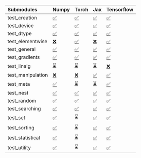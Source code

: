 | Submodules        | Numpy                                                                                                                           | Torch                                                                                                                           | Jax                                                                                                                             | Tensorflow                                                                                                                      |
|:------------------|:--------------------------------------------------------------------------------------------------------------------------------|:--------------------------------------------------------------------------------------------------------------------------------|:--------------------------------------------------------------------------------------------------------------------------------|:--------------------------------------------------------------------------------------------------------------------------------|
| test_creation     | <a href="https://github.com/unifyai/ivy/runs/7912896821?check_suite_focus=true" rel="noopener noreferrer" target="_blank">✅</a> | <a href="https://github.com/unifyai/ivy/runs/7912897951?check_suite_focus=true" rel="noopener noreferrer" target="_blank">✅</a> | <a href="https://github.com/unifyai/ivy/runs/7912898958?check_suite_focus=true" rel="noopener noreferrer" target="_blank">✅</a> | <a href="https://github.com/unifyai/ivy/runs/7912900127?check_suite_focus=true" rel="noopener noreferrer" target="_blank">✅</a> |
| test_device       | <a href="https://github.com/unifyai/ivy/runs/7912896908?check_suite_focus=true" rel="noopener noreferrer" target="_blank">✅</a> | <a href="https://github.com/unifyai/ivy/runs/7912898036?check_suite_focus=true" rel="noopener noreferrer" target="_blank">✅</a> | <a href="https://github.com/unifyai/ivy/runs/7912899025?check_suite_focus=true" rel="noopener noreferrer" target="_blank">✅</a> | <a href="https://github.com/unifyai/ivy/runs/7912900189?check_suite_focus=true" rel="noopener noreferrer" target="_blank">✅</a> |
| test_dtype        | <a href="https://github.com/unifyai/ivy/runs/7912897001?check_suite_focus=true" rel="noopener noreferrer" target="_blank">✅</a> | <a href="https://github.com/unifyai/ivy/runs/7912898099?check_suite_focus=true" rel="noopener noreferrer" target="_blank">✅</a> | <a href="https://github.com/unifyai/ivy/runs/7912899090?check_suite_focus=true" rel="noopener noreferrer" target="_blank">✅</a> | <a href="https://github.com/unifyai/ivy/runs/7912900265?check_suite_focus=true" rel="noopener noreferrer" target="_blank">✅</a> |
| test_elementwise  | <a href="https://github.com/unifyai/ivy/runs/7912897096?check_suite_focus=true" rel="noopener noreferrer" target="_blank">❌</a> | <a href="https://github.com/unifyai/ivy/runs/7912898158?check_suite_focus=true" rel="noopener noreferrer" target="_blank">✅</a> | <a href="https://github.com/unifyai/ivy/runs/7912899152?check_suite_focus=true" rel="noopener noreferrer" target="_blank">❌</a> | <a href="https://github.com/unifyai/ivy/runs/7912900362?check_suite_focus=true" rel="noopener noreferrer" target="_blank">✅</a> |
| test_general      | <a href="https://github.com/unifyai/ivy/runs/7912897185?check_suite_focus=true" rel="noopener noreferrer" target="_blank">✅</a> | <a href="https://github.com/unifyai/ivy/runs/7912898208?check_suite_focus=true" rel="noopener noreferrer" target="_blank">✅</a> | <a href="https://github.com/unifyai/ivy/runs/7912899220?check_suite_focus=true" rel="noopener noreferrer" target="_blank">✅</a> | <a href="https://github.com/unifyai/ivy/runs/7912900501?check_suite_focus=true" rel="noopener noreferrer" target="_blank">✅</a> |
| test_gradients    | <a href="https://github.com/unifyai/ivy/runs/7912897261?check_suite_focus=true" rel="noopener noreferrer" target="_blank">✅</a> | <a href="https://github.com/unifyai/ivy/runs/7912898275?check_suite_focus=true" rel="noopener noreferrer" target="_blank">✅</a> | <a href="https://github.com/unifyai/ivy/runs/7912899296?check_suite_focus=true" rel="noopener noreferrer" target="_blank">✅</a> | <a href="https://github.com/unifyai/ivy/runs/7912900650?check_suite_focus=true" rel="noopener noreferrer" target="_blank">✅</a> |
| test_linalg       | <a href="https://github.com/unifyai/ivy/runs/7912897319?check_suite_focus=true" rel="noopener noreferrer" target="_blank">⌛</a> | <a href="https://github.com/unifyai/ivy/runs/7912898328?check_suite_focus=true" rel="noopener noreferrer" target="_blank">⌛</a> | <a href="https://github.com/unifyai/ivy/runs/7912899363?check_suite_focus=true" rel="noopener noreferrer" target="_blank">⌛</a> | <a href="https://github.com/unifyai/ivy/runs/7912900777?check_suite_focus=true" rel="noopener noreferrer" target="_blank">❌</a> |
| test_manipulation | <a href="https://github.com/unifyai/ivy/runs/7912897390?check_suite_focus=true" rel="noopener noreferrer" target="_blank">❌</a> | <a href="https://github.com/unifyai/ivy/runs/7912898384?check_suite_focus=true" rel="noopener noreferrer" target="_blank">❌</a> | <a href="https://github.com/unifyai/ivy/runs/7912899439?check_suite_focus=true" rel="noopener noreferrer" target="_blank">✅</a> | <a href="https://github.com/unifyai/ivy/runs/7912900904?check_suite_focus=true" rel="noopener noreferrer" target="_blank">✅</a> |
| test_meta         | <a href="https://github.com/unifyai/ivy/runs/7912897462?check_suite_focus=true" rel="noopener noreferrer" target="_blank">✅</a> | <a href="https://github.com/unifyai/ivy/runs/7912898438?check_suite_focus=true" rel="noopener noreferrer" target="_blank">⌛</a> | <a href="https://github.com/unifyai/ivy/runs/7912899547?check_suite_focus=true" rel="noopener noreferrer" target="_blank">⌛</a> | <a href="https://github.com/unifyai/ivy/runs/7912900994?check_suite_focus=true" rel="noopener noreferrer" target="_blank">✅</a> |
| test_nest         | <a href="https://github.com/unifyai/ivy/runs/7912897529?check_suite_focus=true" rel="noopener noreferrer" target="_blank">✅</a> | <a href="https://github.com/unifyai/ivy/runs/7912898484?check_suite_focus=true" rel="noopener noreferrer" target="_blank">✅</a> | <a href="https://github.com/unifyai/ivy/runs/7912899633?check_suite_focus=true" rel="noopener noreferrer" target="_blank">✅</a> | <a href="https://github.com/unifyai/ivy/runs/7912901083?check_suite_focus=true" rel="noopener noreferrer" target="_blank">✅</a> |
| test_random       | <a href="https://github.com/unifyai/ivy/runs/7912897603?check_suite_focus=true" rel="noopener noreferrer" target="_blank">✅</a> | <a href="https://github.com/unifyai/ivy/runs/7912898533?check_suite_focus=true" rel="noopener noreferrer" target="_blank">✅</a> | <a href="https://github.com/unifyai/ivy/runs/7912899719?check_suite_focus=true" rel="noopener noreferrer" target="_blank">✅</a> | <a href="https://github.com/unifyai/ivy/runs/7912901161?check_suite_focus=true" rel="noopener noreferrer" target="_blank">✅</a> |
| test_searching    | <a href="https://github.com/unifyai/ivy/runs/7912897668?check_suite_focus=true" rel="noopener noreferrer" target="_blank">✅</a> | <a href="https://github.com/unifyai/ivy/runs/7912898603?check_suite_focus=true" rel="noopener noreferrer" target="_blank">✅</a> | <a href="https://github.com/unifyai/ivy/runs/7912899795?check_suite_focus=true" rel="noopener noreferrer" target="_blank">✅</a> | <a href="https://github.com/unifyai/ivy/runs/7912901254?check_suite_focus=true" rel="noopener noreferrer" target="_blank">✅</a> |
| test_set          | <a href="https://github.com/unifyai/ivy/runs/7912897725?check_suite_focus=true" rel="noopener noreferrer" target="_blank">✅</a> | <a href="https://github.com/unifyai/ivy/runs/7912898669?check_suite_focus=true" rel="noopener noreferrer" target="_blank">⌛</a> | <a href="https://github.com/unifyai/ivy/runs/7912899868?check_suite_focus=true" rel="noopener noreferrer" target="_blank">✅</a> | <a href="https://github.com/unifyai/ivy/runs/7912901337?check_suite_focus=true" rel="noopener noreferrer" target="_blank">✅</a> |
| test_sorting      | <a href="https://github.com/unifyai/ivy/runs/7912897778?check_suite_focus=true" rel="noopener noreferrer" target="_blank">✅</a> | <a href="https://github.com/unifyai/ivy/runs/7912898719?check_suite_focus=true" rel="noopener noreferrer" target="_blank">⌛</a> | <a href="https://github.com/unifyai/ivy/runs/7912899949?check_suite_focus=true" rel="noopener noreferrer" target="_blank">✅</a> | <a href="https://github.com/unifyai/ivy/runs/7912901445?check_suite_focus=true" rel="noopener noreferrer" target="_blank">✅</a> |
| test_statistical  | <a href="https://github.com/unifyai/ivy/runs/7912897834?check_suite_focus=true" rel="noopener noreferrer" target="_blank">✅</a> | <a href="https://github.com/unifyai/ivy/runs/7912898813?check_suite_focus=true" rel="noopener noreferrer" target="_blank">⌛</a> | <a href="https://github.com/unifyai/ivy/runs/7912900017?check_suite_focus=true" rel="noopener noreferrer" target="_blank">✅</a> | <a href="https://github.com/unifyai/ivy/runs/7912901544?check_suite_focus=true" rel="noopener noreferrer" target="_blank">✅</a> |
| test_utility      | <a href="https://github.com/unifyai/ivy/runs/7912897896?check_suite_focus=true" rel="noopener noreferrer" target="_blank">✅</a> | <a href="https://github.com/unifyai/ivy/runs/7912898897?check_suite_focus=true" rel="noopener noreferrer" target="_blank">⌛</a> | <a href="https://github.com/unifyai/ivy/runs/7912900076?check_suite_focus=true" rel="noopener noreferrer" target="_blank">✅</a> | <a href="https://github.com/unifyai/ivy/runs/7912901673?check_suite_focus=true" rel="noopener noreferrer" target="_blank">✅</a> |